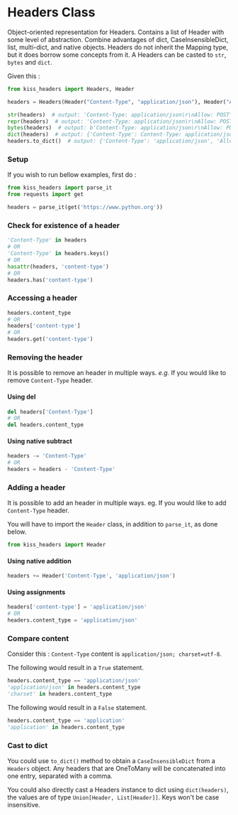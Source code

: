 # Headers Class

Object-oriented representation for Headers. Contains a list of Header with some level of abstraction.
Combine advantages of dict, CaseInsensibleDict, list, multi-dict, and native objects. Headers do not inherit the Mapping type, but it does borrow some concepts from it.
A Headers can be casted to `str`, `bytes` and `dict`.

Given this :

```python
from kiss_headers import Headers, Header

headers = Headers(Header("Content-Type", "application/json"), Header("Allow", "POST"), Header("Accept", "text/html,application/json;q=0.8"))

str(headers)  # output: 'Content-Type: application/json\r\nAllow: POST\r\nAccept: text/html,application/json;q=0.8'
repr(headers)  # output: 'Content-Type: application/json\r\nAllow: POST\r\nAccept: text/html,application/json;q=0.8'
bytes(headers)  # output: b'Content-Type: application/json\r\nAllow: POST\r\nAccept: text/html,application/json;q=0.8'
dict(headers)  # output: {'Content-Type': Content-Type: application/json, 'Allow': Allow: POST, 'Accept': Accept: text/html,application/json;q=0.8}
headers.to_dict()  # output: {'Content-Type': 'application/json', 'Allow': 'POST', 'Accept': 'text/html,application/json;q=0.8'}
```

### Setup

If you wish to run bellow examples, first do :

```python
from kiss_headers import parse_it
from requests import get

headers = parse_it(get('https://www.python.org'))
```

### Check for existence of a header

```python
'Content-Type' in headers
# OR
'Content-Type' in headers.keys()
# OR
hasattr(headers, 'content-type')
# OR
headers.has('content-type')
```

### Accessing a header

```python
headers.content_type
# OR
headers['content-type']
# OR
headers.get('content-type')
```

### Removing the header

It is possible to remove an header in multiple ways. 
*e.g.* If you would like to remove `Content-Type` header.

#### Using del

```python
del headers['Content-Type']
# OR
del headers.content_type
```

#### Using native subtract

```python
headers -= 'Content-Type'
# OR
headers = headers - 'Content-Type'
```

### Adding a header

It is possible to add an header in multiple ways. 
eg. If you would like to add `Content-Type` header.

You will have to import the `Header` class, in addition to `parse_it`, as done below.
```python
from kiss_headers import Header
```

#### Using native addition

```python
headers += Header('Content-Type', 'application/json')
```

#### Using assignments

```python
headers['content-type'] = 'application/json'
# OR
headers.content_type = 'application/json'
```

### Compare content

Consider this : `Content-Type` content is `application/json; charset=utf-8`.

The following would result in a `True` statement.

```python
headers.content_type == 'application/json'
'application/json' in headers.content_type
'charset' in headers.content_type
```

The following would result in a `False` statement.
```python
headers.content_type == 'application'
'application' in headers.content_type
```

### Cast to dict 

You could use `to_dict()` method to obtain a `CaseInsensibleDict` from a `Headers` object.
Any headers that are OneToMany will be concatenated into one entry, separated with a comma.

You could also directly cast a Headers instance to dict using `dict(headers)`, the values are of type `Union[Header, List[Header]]`. Keys won't be case insensitive.
